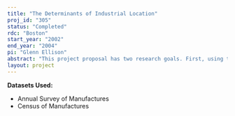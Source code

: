 ```yaml
---
title: "The Determinants of Industrial Location"
proj_id: "305"
status: "Completed"
rdc: "Boston"
start_year: "2002"
end_year: "2004"
pi: "Glenn Ellison"
abstract: "This project proposal has two research goals. First, using the Longitudinal Research Database (LRD), we plan to revise our working paper NBER #6270 and CES-WP-98-3 we produced under a prior BRDC project. Second, we intend to investigate the impact of the change in industrial classification systems from the Standard Industrial Classification (SIC) to the North American Industrial Classification System (NAICS) from a spatial perspective. The NAICS represents a move forward in industrial classification from the SIC, but it is still difficult to appraise the geographic implications of this change in classification, both from the perspective of the longitudinal transition across years of Census of Manufacturers before and after 1997, as well as for what we know about the geographic distribution of economic activity. Does the geographic concentration of NAICS classified industries differ from that of comparable SIC classified industries, or are they very similar? By comparing locational measures for different industry classifications, we can begin to tell whether different classifications create different biases that Census planners and researchers need to be aware of. Finally, by looking at changes in industry classification for plants over time, we can check whether the NAICS system has led to more or less consistency in classification over time."
layout: project
---
```


**Datasets Used:**

  - Annual Survey of Manufactures 
  - Census of Manufactures 

